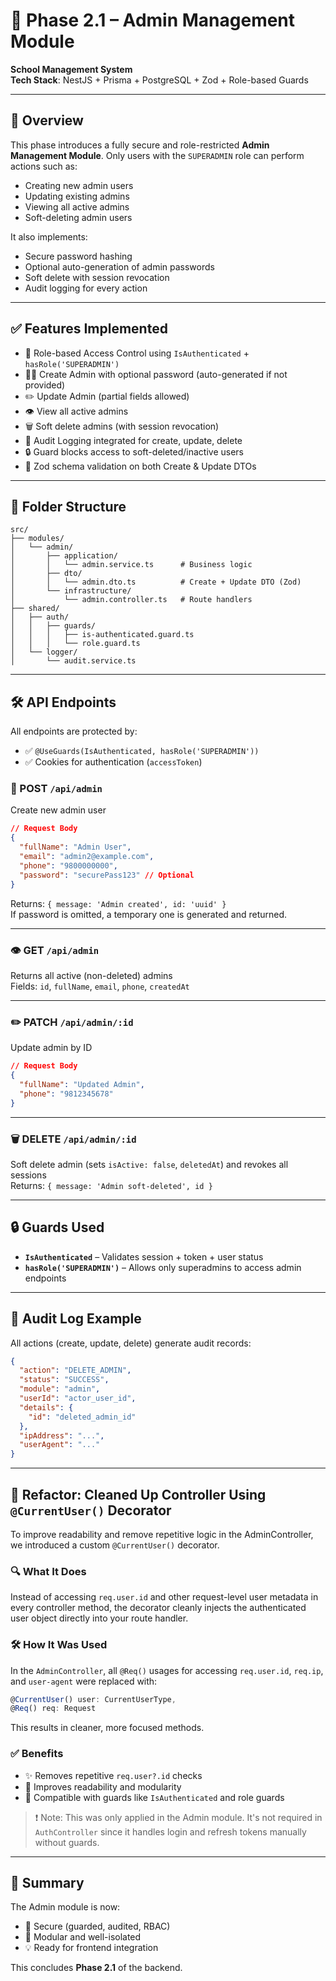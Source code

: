 # 📁 Phase 2.1 – Admin Management Module

**School Management System**  
**Tech Stack**: NestJS + Prisma + PostgreSQL + Zod + Role-based Guards

---

## 🎯 Overview

This phase introduces a fully secure and role-restricted **Admin Management Module**. Only users with the `SUPERADMIN` role can perform actions such as:

- Creating new admin users
- Updating existing admins
- Viewing all active admins
- Soft-deleting admin users

It also implements:
- Secure password hashing
- Optional auto-generation of admin passwords
- Soft delete with session revocation
- Audit logging for every action

---

## ✅ Features Implemented

- 🔐 Role-based Access Control using `IsAuthenticated` + `hasRole('SUPERADMIN')`
- 🧑‍💼 Create Admin with optional password (auto-generated if not provided)
- ✏️ Update Admin (partial fields allowed)
- 👁️ View all active admins
- 🗑️ Soft delete admins (with session revocation)
- 🧾 Audit Logging integrated for create, update, delete
- 🔒 Guard blocks access to soft-deleted/inactive users
- 🧪 Zod schema validation on both Create & Update DTOs

---

## 🧱 Folder Structure

```
src/
├── modules/
│   └── admin/
│       ├── application/
│       │   └── admin.service.ts      # Business logic
│       ├── dto/
│       │   └── admin.dto.ts          # Create + Update DTO (Zod)
│       └── infrastructure/
│           └── admin.controller.ts   # Route handlers
├── shared/
│   ├── auth/
│   │   ├── guards/
│   │   │   ├── is-authenticated.guard.ts
│   │   │   └── role.guard.ts
│   └── logger/
│       └── audit.service.ts
```

---

## 🛠 API Endpoints

All endpoints are protected by:
- ✅ `@UseGuards(IsAuthenticated, hasRole('SUPERADMIN'))`
- ✅ Cookies for authentication (`accessToken`)

### 🔐 POST `/api/admin`
Create new admin user  
```json
// Request Body
{
  "fullName": "Admin User",
  "email": "admin2@example.com",
  "phone": "9800000000",
  "password": "securePass123" // Optional
}
```
Returns: `{ message: 'Admin created', id: 'uuid' }`  
If password is omitted, a temporary one is generated and returned.

---

### 👁️ GET `/api/admin`
Returns all active (non-deleted) admins  
Fields: `id`, `fullName`, `email`, `phone`, `createdAt`

---

### ✏️ PATCH `/api/admin/:id`
Update admin by ID  
```json
// Request Body
{
  "fullName": "Updated Admin",
  "phone": "9812345678"
}
```

---

### 🗑️ DELETE `/api/admin/:id`
Soft delete admin (sets `isActive: false`, `deletedAt`) and revokes all sessions  
Returns: `{ message: 'Admin soft-deleted', id }`

---

## 🔒 Guards Used

- **`IsAuthenticated`** – Validates session + token + user status
- **`hasRole('SUPERADMIN')`** – Allows only superadmins to access admin endpoints

---

## 🧾 Audit Log Example

All actions (create, update, delete) generate audit records:
```json
{
  "action": "DELETE_ADMIN",
  "status": "SUCCESS",
  "module": "admin",
  "userId": "actor_user_id",
  "details": {
    "id": "deleted_admin_id"
  },
  "ipAddress": "...",
  "userAgent": "..."
}
```

---

## 🧼 Refactor: Cleaned Up Controller Using `@CurrentUser()` Decorator

To improve readability and remove repetitive logic in the AdminController, we introduced a custom `@CurrentUser()` decorator.

### 🔍 What It Does

Instead of accessing `req.user.id` and other request-level user metadata in every controller method, the decorator cleanly injects the authenticated user object directly into your route handler.

### 🛠️ How It Was Used

In the `AdminController`, all `@Req()` usages for accessing `req.user.id`, `req.ip`, and `user-agent` were replaced with:

```ts
@CurrentUser() user: CurrentUserType,
@Req() req: Request
```

This results in cleaner, more focused methods.

### ✅ Benefits

- ✨ Removes repetitive `req.user?.id` checks
- 🧼 Improves readability and modularity
- 🔐 Compatible with guards like `IsAuthenticated` and role guards

> ❗ Note: This was only applied in the Admin module. It's not required in `AuthController` since it handles login and refresh tokens manually without guards.


---

## 📌 Summary

The Admin module is now:
- 🔐 Secure (guarded, audited, RBAC)
- 🧩 Modular and well-isolated
- 💡 Ready for frontend integration

This concludes **Phase 2.1** of the backend.